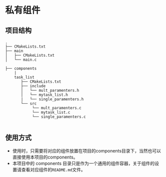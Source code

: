 # 私有组件

## 项目结构

```tree
.
├── CMakeLists.txt
├── main
│   ├── CMakeLists.txt
│   └── main.c 

├── components
    |
    task_list
       ├── CMakeLists.txt
       ├── include
       │   └── mult_paramenters.h
       │   └── mytask_list.h
       |   └── single_paramenters.h
       └── src
            └── mult_paramenters.c
            └── mytask_list.c
            └── single_paramenters.c
            
```

## 使用方式

- 使用时，只需要将对应的组件放置在项目的components目录下，当然也可以直接使用本项目的components。
- 本项目中的 components 目录只是作为一个通用的组件容器，关于组件的设置请查看对应组件的`README.md`文件。
